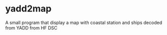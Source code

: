 # yadd2map
A small program that display a map with coastal station and ships decoded from YADD from HF DSC
